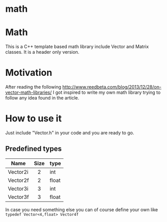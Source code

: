 math
====

# Math

This is a C++ template based math library include Vector and Matrix classes.
It is a header only version.

# Motivation

After reading the following http://www.reedbeta.com/blog/2013/12/28/on-vector-math-libraries/ I got
inspired to write my own math library trying to follow any idea found in the article.

# How to use it

Just include "Vector.h" in your code and you are ready to go.

## Predefined types

| Name    | Size | type  |
| ------- |:----:| ----- |
|Vector2i |   2  | int   |
|Vector2f |   2  | float |
|Vector3i |   3  | int   |
|Vector3f |   3  | float |

In case you need something else you can of course define your own like
<code>
typedef Vector<4,float> Vector4f
</code>
